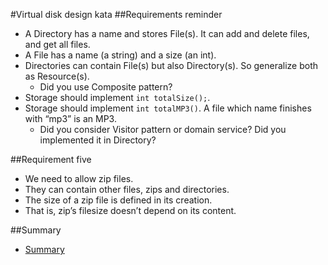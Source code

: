 #Virtual disk design kata
##Requirements reminder
* A Directory has a name and stores File(s). It can add and delete files, and get all files.
* A File has a name (a string) and a size (an int).
* Directories can contain File(s) but also Directory(s). So generalize both as Resource(s).
    * Did you use Composite pattern?
* Storage should implement ```int totalSize();```.
* Storage should implement ```int totalMP3()```. A file which name finishes with “mp3” is an MP3.
    * Did you consider Visitor pattern or domain service? Did you implemented it in Directory?

##Requirement five
* We need to allow zip files.
* They can contain other files, zips and directories.
* The size of a zip file is defined in its creation.
* That is, zip’s filesize doesn’t depend on its content.

##Summary
* [Summary](../master/summary/README.md)
